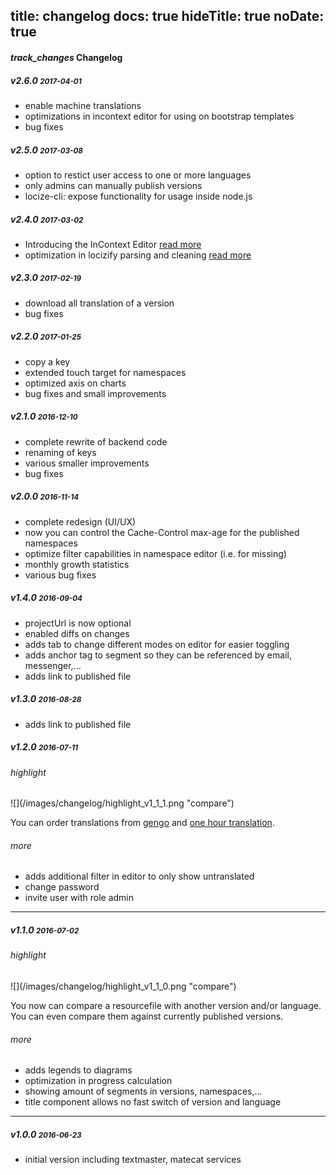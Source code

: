 title: changelog
docs: true
hideTitle: true
noDate: true
---

<h4 class="headline"><i class="material-icons" translated>track_changes</i> Changelog</h4>

<h5>v2.6.0 <small>2017-04-01</small></h5>

- enable machine translations
- optimizations in incontext editor for using on bootstrap templates
- bug fixes

<h5>v2.5.0 <small>2017-03-08</small></h5>

- option to restict user access to one or more languages
- only admins can manually publish versions
- locize-cli: expose functionality for usage inside node.js

<h5>v2.4.0 <small>2017-03-02</small></h5>

- Introducing the InContext Editor [read more](/incontext-editor.html)
- optimization in locizify parsing and cleaning [read more](/2017-02-21-locizify-v2/)

<h5>v2.3.0 <small>2017-02-19</small></h5>

- download all translation of a version
- bug fixes


<h5>v2.2.0 <small>2017-01-25</small></h5>

- copy a key
- extended touch target for namespaces
- optimized axis on charts
- bug fixes and small improvements


<h5>v2.1.0 <small>2016-12-10</small></h5>

- complete rewrite of backend code
- renaming of keys
- various smaller improvements
- bug fixes

<h5>v2.0.0 <small>2016-11-14</small></h5>

- complete redesign (UI/UX)
- now you can control the Cache-Control max-age for the published namespaces
- optimize filter capabilities in namespace editor (i.e. for missing)
- monthly growth statistics
- various bug fixes

<h5>v1.4.0 <small>2016-09-04</small></h5>

- projectUrl is now optional
- enabled diffs on changes
- adds tab to change different modes on editor for easier toggling
- adds anchor tag to segment so they can be referenced by email, messenger,...
- adds link to published file

<h5>v1.3.0 <small>2016-08-28</small></h5>

- adds link to published file

<h5>v1.2.0 <small>2016-07-11</small></h5>

<h6>highlight</h6>

<div class="img-60">
![](/images/changelog/highlight_v1_1_1.png "compare")
</div>

You can order translations from [gengo](http://gengo.com) and [one hour translation](onehourtranslation.com).

<h6>more</h6>

- adds additional filter in editor to only show untranslated
- change password
- invite user with role admin

---------


<h5>v1.1.0 <small>2016-07-02</small></h5>

<h6>highlight</h6>

<div class="img-60">
![](/images/changelog/highlight_v1_1_0.png "compare")
</div>

You now can compare a resourcefile with another version and/or language. You can even compare them against currently published versions.

<h6>more</h6>

- adds legends to diagrams
- optimization in progress calculation
- showing amount of segments in versions, namespaces,...
- title component allows no fast switch of version and language

---------

<h5>v1.0.0 <small>2016-06-23</small></h5>

- initial version including textmaster, matecat services
